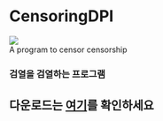 # CensoringDPI
  <a href="https://github.com/Cardroid/CensoringDPI/releases/latest">
    <img src="https://img.shields.io/github/v/release/Cardroid/CensoringDPI">
  </a>
  <br />
A program to censor censorship

### 검열을 검열하는 프로그램

## 다운로드는 [여기](https://github.com/Cardroid/CensoringDPI/releases/latest)를 확인하세요
